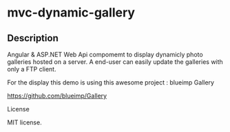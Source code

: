 # mvc-dynamic-gallery

Description 
-------------------------------------------------------

Angular & ASP.NET Web Api compomemt to display dynamicly photo galleries hosted on a server. A end-user can easily update the galleries with only a FTP client.

For the display this demo is using this awesome project : blueimp Gallery

https://github.com/blueimp/Gallery

License

MIT license.
